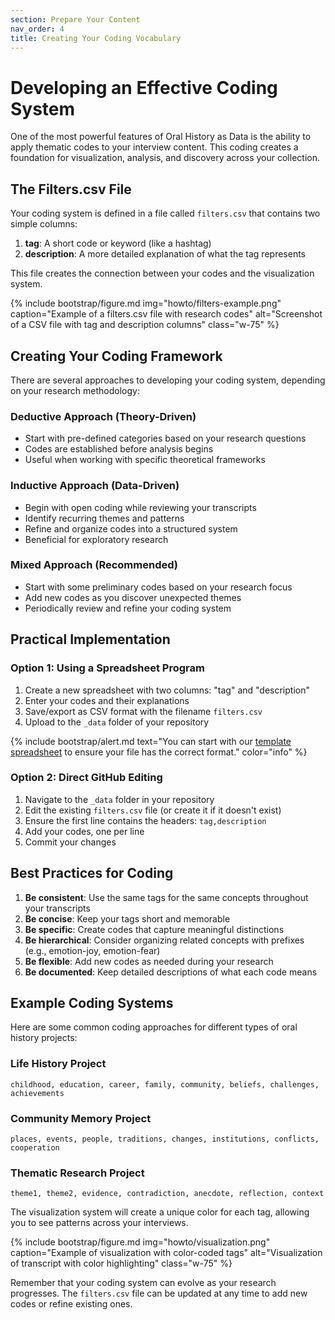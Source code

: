 ```yaml
---
section: Prepare Your Content
nav_order: 4
title: Creating Your Coding Vocabulary
---
```


# Developing an Effective Coding System

One of the most powerful features of Oral History as Data is the ability to apply thematic codes to your interview content. This coding creates a foundation for visualization, analysis, and discovery across your collection.

## The Filters.csv File

Your coding system is defined in a file called `filters.csv` that contains two simple columns:

1. **tag**: A short code or keyword (like a hashtag)
2. **description**: A more detailed explanation of what the tag represents

This file creates the connection between your codes and the visualization system.

{% include bootstrap/figure.md img="howto/filters-example.png" caption="Example of a filters.csv file with research codes" alt="Screenshot of a CSV file with tag and description columns" class="w-75" %}

## Creating Your Coding Framework

There are several approaches to developing your coding system, depending on your research methodology:

### Deductive Approach (Theory-Driven)
- Start with pre-defined categories based on your research questions
- Codes are established before analysis begins
- Useful when working with specific theoretical frameworks

### Inductive Approach (Data-Driven)
- Begin with open coding while reviewing your transcripts
- Identify recurring themes and patterns
- Refine and organize codes into a structured system
- Beneficial for exploratory research

### Mixed Approach (Recommended)
- Start with some preliminary codes based on your research focus
- Add new codes as you discover unexpected themes
- Periodically review and refine your coding system

## Practical Implementation

### Option 1: Using a Spreadsheet Program

1. Create a new spreadsheet with two columns: "tag" and "description"
2. Enter your codes and their explanations
3. Save/export as CSV format with the filename `filters.csv`
4. Upload to the `_data` folder of your repository

{% include bootstrap/alert.md text="You can start with our [template spreadsheet](https://docs.google.com/spreadsheets/d/1qPU-7LFZrIWcLiHuTqnlbnRD1869SJalJ5OCL7tGtzE/copy) to ensure your file has the correct format." color="info" %}

### Option 2: Direct GitHub Editing

1. Navigate to the `_data` folder in your repository
2. Edit the existing `filters.csv` file (or create it if it doesn't exist)
3. Ensure the first line contains the headers: `tag,description`
4. Add your codes, one per line
5. Commit your changes

## Best Practices for Coding

1. **Be consistent**: Use the same tags for the same concepts throughout your transcripts
2. **Be concise**: Keep your tags short and memorable
3. **Be specific**: Create codes that capture meaningful distinctions
4. **Be hierarchical**: Consider organizing related concepts with prefixes (e.g., emotion-joy, emotion-fear)
5. **Be flexible**: Add new codes as needed during your research
6. **Be documented**: Keep detailed descriptions of what each code means

## Example Coding Systems

Here are some common coding approaches for different types of oral history projects:

### Life History Project
```
childhood, education, career, family, community, beliefs, challenges, achievements
```

### Community Memory Project
```
places, events, people, traditions, changes, institutions, conflicts, cooperation
```

### Thematic Research Project
```
theme1, theme2, evidence, contradiction, anecdote, reflection, context
```

The visualization system will create a unique color for each tag, allowing you to see patterns across your interviews.

{% include bootstrap/figure.md img="howto/visualization.png" caption="Example of visualization with color-coded tags" alt="Visualization of transcript with color highlighting" class="w-75" %}

Remember that your coding system can evolve as your research progresses. The `filters.csv` file can be updated at any time to add new codes or refine existing ones.